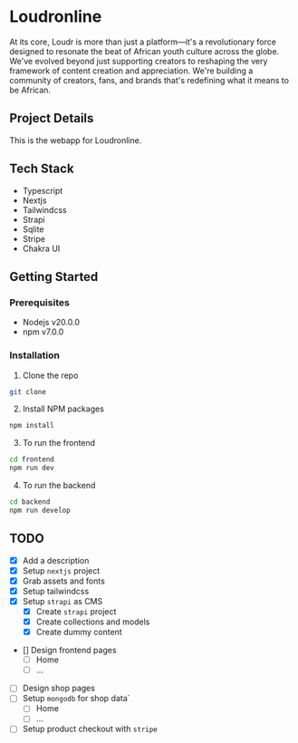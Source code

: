 # Loudronline

At its core, Loudr is more than just a platform—it's a revolutionary force designed to resonate the beat of African youth culture across the globe. We've evolved beyond just supporting creators to reshaping the very framework of content creation and appreciation. We're building a community of creators, fans, and brands that's redefining what it means to be African.

## Project Details

This is the webapp for Loudronline.

## Tech Stack

- Typescript
- Nextjs
- Tailwindcss
- Strapi
- Sqlite
- Stripe
- Chakra UI

## Getting Started

### Prerequisites

- Nodejs v20.0.0
- npm v7.0.0

### Installation

1. Clone the repo

```sh
git clone
```

2. Install NPM packages

```sh
npm install
```

3. To run the frontend

```sh
cd frontend
npm run dev
```

4. To run the backend

```sh
cd backend
npm run develop
```

## TODO

- [x] Add a description
- [x] Setup `nextjs` project
- [x] Grab assets and fonts
- [x] Setup tailwindcss
- [x] Setup `strapi` as CMS
  - [x] Create `strapi` project
  - [x] Create collections and models
  - [x] Create dummy content
- [] Design frontend pages
  - [ ] Home
  - [ ] ...
- [ ] Design shop pages
- [ ] Setup `mongodb` for shop data`
  - [ ] Home
  - [ ] ...
- [ ] Setup product checkout with `stripe`
